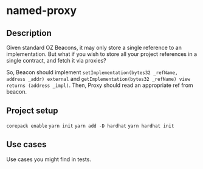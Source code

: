 # named-proxy

## Description

Given standard OZ Beacons, it may only store a single reference to an implementation. But what if you wish to store all your project references in a single contract, and fetch it via proxies?

So, Beacon should implement `setImplementation(bytes32 _refName, address _addr) external` and `getImplementation(bytes32 _refName) view returns (address _impl)`. Then, Proxy should read an appropriate ref from beacon.

## Project setup

`corepack enable`
`yarn init`
`yarn add -D hardhat`
`yarn hardhat init`

## Use cases

Use cases you might find in tests.